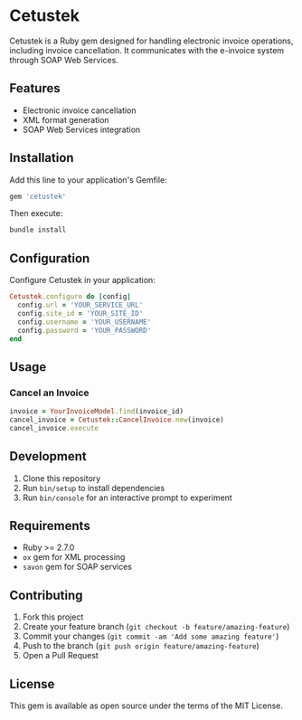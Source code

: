 # Cetustek

Cetustek is a Ruby gem designed for handling electronic invoice operations, including invoice cancellation. It communicates with the e-invoice system through SOAP Web Services.

## Features

- Electronic invoice cancellation
- XML format generation
- SOAP Web Services integration

## Installation

Add this line to your application's Gemfile:

```ruby
gem 'cetustek'
```

Then execute:

```bash
bundle install
```

## Configuration

Configure Cetustek in your application:

```ruby
Cetustek.configure do |config|
  config.url = 'YOUR_SERVICE_URL'
  config.site_id = 'YOUR_SITE_ID'
  config.username = 'YOUR_USERNAME'
  config.password = 'YOUR_PASSWORD'
end
```

## Usage

### Cancel an Invoice

```ruby
invoice = YourInvoiceModel.find(invoice_id)
cancel_invoice = Cetustek::CancelInvoice.new(invoice)
cancel_invoice.execute
```

## Development

1. Clone this repository
2. Run `bin/setup` to install dependencies
3. Run `bin/console` for an interactive prompt to experiment

## Requirements

- Ruby >= 2.7.0
- `ox` gem for XML processing
- `savon` gem for SOAP services

## Contributing

1. Fork this project
2. Create your feature branch (`git checkout -b feature/amazing-feature`)
3. Commit your changes (`git commit -am 'Add some amazing feature'`)
4. Push to the branch (`git push origin feature/amazing-feature`)
5. Open a Pull Request

## License

This gem is available as open source under the terms of the MIT License.
